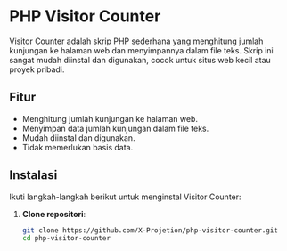 # PHP Visitor Counter

Visitor Counter adalah skrip PHP sederhana yang menghitung jumlah kunjungan ke halaman web dan menyimpannya dalam file teks. Skrip ini sangat mudah diinstal dan digunakan, cocok untuk situs web kecil atau proyek pribadi.

## Fitur

- Menghitung jumlah kunjungan ke halaman web.
- Menyimpan data jumlah kunjungan dalam file teks.
- Mudah diinstal dan digunakan.
- Tidak memerlukan basis data.

## Instalasi

Ikuti langkah-langkah berikut untuk menginstal Visitor Counter:

1. **Clone repositori**:
   ```sh
   git clone https://github.com/X-Projetion/php-visitor-counter.git
   cd php-visitor-counter
